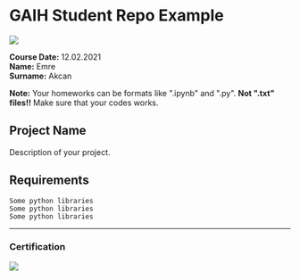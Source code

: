 # GAIH Student Repo Example
![](img/logo.png)

**Course Date:** 12.02.2021  
**Name:** Emre  
**Surname:** Akcan

**Note:** Your homeworks can be formats like ".ipynb" and ".py". **Not ".txt" files!!** Make sure that your codes works.  

## Project Name
Description of your project.

## Requirements
```
Some python libraries
Some python libraries
Some python libraries
```
---

### Certification
![](img/certificate_ex.png)

